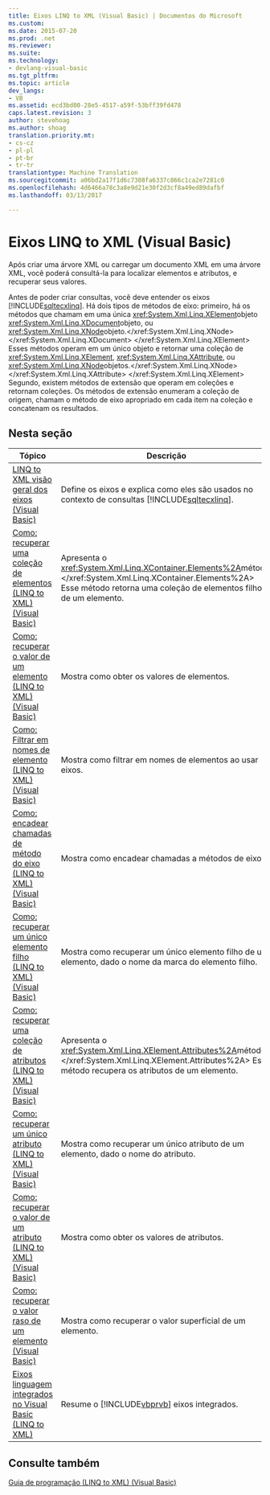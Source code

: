 ```yaml
---
title: Eixos LINQ to XML (Visual Basic) | Documentos do Microsoft
ms.custom: 
ms.date: 2015-07-20
ms.prod: .net
ms.reviewer: 
ms.suite: 
ms.technology:
- devlang-visual-basic
ms.tgt_pltfrm: 
ms.topic: article
dev_langs:
- VB
ms.assetid: ecd3bd00-28e5-4517-a59f-53bff39fd478
caps.latest.revision: 3
author: stevehoag
ms.author: shoag
translation.priority.mt:
- cs-cz
- pl-pl
- pt-br
- tr-tr
translationtype: Machine Translation
ms.sourcegitcommit: a06bd2a17f1d6c7308fa6337c866c1ca2e7281c0
ms.openlocfilehash: 4d6466a78c3a8e9d21e30f2d3cf8a49ed89dafbf
ms.lasthandoff: 03/13/2017

---
```

# <a name="linq-to-xml-axes-visual-basic"></a>Eixos LINQ to XML (Visual Basic)
Após criar uma árvore XML ou carregar um documento XML em uma árvore XML, você poderá consultá-la para localizar elementos e atributos, e recuperar seus valores.  
  
 Antes de poder criar consultas, você deve entender os eixos [!INCLUDE[sqltecxlinq](../../../../csharp/programming-guide/concepts/linq/includes/sqltecxlinq_md.md)]. Há dois tipos de métodos de eixo: primeiro, há os métodos que chamam em uma única <xref:System.Xml.Linq.XElement>objeto <xref:System.Xml.Linq.XDocument>objeto, ou <xref:System.Xml.Linq.XNode>objeto.</xref:System.Xml.Linq.XNode> </xref:System.Xml.Linq.XDocument> </xref:System.Xml.Linq.XElement> Esses métodos operam em um único objeto e retornar uma coleção de <xref:System.Xml.Linq.XElement>, <xref:System.Xml.Linq.XAttribute>, ou <xref:System.Xml.Linq.XNode>objetos.</xref:System.Xml.Linq.XNode> </xref:System.Xml.Linq.XAttribute> </xref:System.Xml.Linq.XElement> Segundo, existem métodos de extensão que operam em coleções e retornam coleções. Os métodos de extensão enumeram a coleção de origem, chamam o método de eixo apropriado em cada item na coleção e concatenam os resultados.  
  
## <a name="in-this-section"></a>Nesta seção  
  
|Tópico|Descrição|  
|-----------|-----------------|  
|[LINQ to XML visão geral dos eixos (Visual Basic)](../../../../visual-basic/programming-guide/concepts/linq/linq-to-xml-axes-overview.md)|Define os eixos e explica como eles são usados no contexto de consultas [!INCLUDE[sqltecxlinq](../../../../csharp/programming-guide/concepts/linq/includes/sqltecxlinq_md.md)].|  
|[Como: recuperar uma coleção de elementos (LINQ to XML) (Visual Basic)](../../../../visual-basic/programming-guide/concepts/linq/how-to-retrieve-a-collection-of-elements-linq-to-xml.md)|Apresenta o <xref:System.Xml.Linq.XContainer.Elements%2A>método.</xref:System.Xml.Linq.XContainer.Elements%2A> Esse método retorna uma coleção de elementos filho de um elemento.|  
|[Como: recuperar o valor de um elemento (LINQ to XML) (Visual Basic)](../../../../visual-basic/programming-guide/concepts/linq/how-to-retrieve-the-value-of-an-element-linq-to-xml.md)|Mostra como obter os valores de elementos.|  
|[Como: Filtrar em nomes de elemento (LINQ to XML) (Visual Basic)](../../../../visual-basic/programming-guide/concepts/linq/how-to-filter-on-element-names-linq-to-xml.md)|Mostra como filtrar em nomes de elementos ao usar eixos.|  
|[Como: encadear chamadas de método do eixo (LINQ to XML) (Visual Basic)](../../../../visual-basic/programming-guide/concepts/linq/how-to-chain-axis-method-calls-linq-to-xml.md)|Mostra como encadear chamadas a métodos de eixos.|  
|[Como: recuperar um único elemento filho (LINQ to XML) (Visual Basic)](../../../../visual-basic/programming-guide/concepts/linq/how-to-retrieve-a-single-child-element-linq-to-xml.md)|Mostra como recuperar um único elemento filho de um elemento, dado o nome da marca do elemento filho.|  
|[Como: recuperar uma coleção de atributos (LINQ to XML) (Visual Basic)](../../../../visual-basic/programming-guide/concepts/linq/how-to-retrieve-a-collection-of-attributes-linq-to-xml.md)|Apresenta o <xref:System.Xml.Linq.XElement.Attributes%2A>método.</xref:System.Xml.Linq.XElement.Attributes%2A> Esse método recupera os atributos de um elemento.|  
|[Como: recuperar um único atributo (LINQ to XML) (Visual Basic)](../../../../visual-basic/programming-guide/concepts/linq/how-to-retrieve-a-single-attribute-linq-to-xml.md)|Mostra como recuperar um único atributo de um elemento, dado o nome do atributo.|  
|[Como: recuperar o valor de um atributo (LINQ to XML) (Visual Basic)](../../../../visual-basic/programming-guide/concepts/linq/how-to-retrieve-the-value-of-an-attribute-linq-to-xml.md)|Mostra como obter os valores de atributos.|  
|[Como: recuperar o valor raso de um elemento (Visual Basic)](../../../../visual-basic/programming-guide/concepts/linq/how-to-retrieve-the-shallow-value-of-an-element.md)|Mostra como recuperar o valor superficial de um elemento.|  
|[Eixos linguagem integrados no Visual Basic (LINQ to XML)](../../../../visual-basic/programming-guide/concepts/linq/language-integrated-axes.md)|Resume o [!INCLUDE[vbprvb](../../../../csharp/programming-guide/concepts/linq/includes/vbprvb_md.md)] eixos integrados.|  
  
## <a name="see-also"></a>Consulte também  
 [Guia de programação (LINQ to XML) (Visual Basic)](../../../../visual-basic/programming-guide/concepts/linq/programming-guide-linq-to-xml.md)
